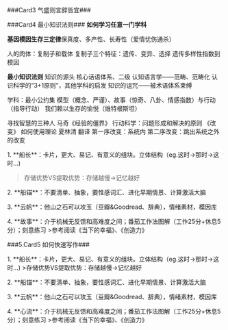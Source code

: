 ###Card3 气盛则言辞皆宜###



###Card4 最小知识法则###
**如何学习任意一门学科**

**基因模因生存三定律**保真度、多产性、长寿性（爱情忧伤通杀）

人的肉体：复制子和载体
复制子三个特征：遗传、变异、选择
遗传多样性指数到模因

**最小知识法则**
知识的源头
核心话语体系、二级
认知语言学——范畴、范畴化
认识科学的“3+1原则”，其他学科的启发
知识的诅咒——被术语体系束缚


学科：最小公约集
模型（概念、严谨）、故事（惊奇、八卦、情感指数）与行动（指导行动）
我们赖以生存的愉悦（维特根斯坦）

寻找智慧的三种人 马奇《经验的僵界》
行动科学：问题形成和解决的原则 《改变》 如何使用理论 夏林清 翻译
第一序改变：系统内
第二序改变：跳出系统之外的改变




<p>1. **船长**：卡片，更大、易记、有意义的组块。立体结构（eg.这时→那时→这时…)

>存储优势VS提取优势：存储越慢→记忆越好

<p>2. **船锚**：不要清单、抽象，要性感词汇、进化早期情景、计算激活大脑
<p>3. **云帆**：他山之石可以攻玉（豆瓣&Goodread、辞典），情绪素材，模因库

<p>4. **故事**：介于机械无反馈和高难度之间；番茄工作法图解（工作25分+休息5分）；刻意练习
>参考阅读《当下的幸福》、《创造力》




###5.Card5 如何快速写作###
<p>1. **船长**：卡片，更大、易记、有意义的组块。立体结构（eg.这时→那时→这时…)
>存储优势VS提取优势：存储越慢→记忆越好

<p>2. **船锚**：不要清单、抽象，要性感词汇、进化早期情景、计算激活大脑
<p>3. **云帆**：他山之石可以攻玉（豆瓣&Goodread、辞典），情绪素材，模因库

<p>4. **心流**：介于机械无反馈和高难度之间；番茄工作法图解（工作25分+休息5分）；刻意练习
>参考阅读《当下的幸福》、《创造力》